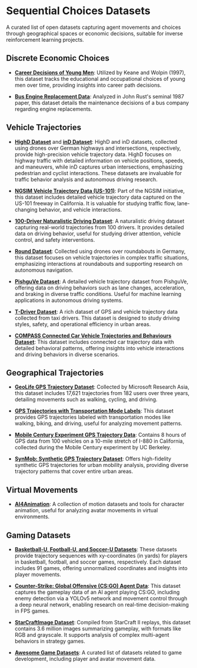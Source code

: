 # Sequential Choices Datasets

A curated list of open datasets capturing agent movements and choices through geographical spaces or economic decisions, suitable for inverse reinforcement learning projects.

## Discrete Economic Choices

- **[Career Decisions of Young Men](https://github.com/lindamaok899/student-project-lindamaok899)**: Utilized by Keane and Wolpin (1997), this dataset tracks the educational and occupational choices of young men over time, providing insights into career path decisions.

- **[Bus Engine Replacement Data](https://www.kaggle.com/datasets/erichschulman/bus1234.csv)**: Analyzed in John Rust's seminal 1987 paper, this dataset details the maintenance decisions of a bus company regarding engine replacements.

## Vehicle Trajectories

- **[HighD Dataset](https://levelxdata.com/highd-dataset/)** and **[inD Dataset](https://levelxdata.com/ind-dataset/)**: HighD and inD datasets, collected using drones over German highways and intersections, respectively, provide high-precision vehicle trajectory data. HighD focuses on highway traffic with detailed information on vehicle positions, speeds, and maneuvers, while inD captures urban intersections, emphasizing pedestrian and cyclist interactions. These datasets are invaluable for traffic behavior analysis and autonomous driving research.

- **[NGSIM Vehicle Trajectory Data (US-101)](https://www.kaggle.com/datasets/nigelwilliams/ngsim-vehicle-trajectory-data-us-101?select=trajectories-0750am-0805am.txt)**: Part of the NGSIM initiative, this dataset includes detailed vehicle trajectory data captured on the US-101 freeway in California. It is valuable for studying traffic flow, lane-changing behavior, and vehicle interactions.

- **[100-Driver Naturalistic Driving Dataset](https://100-driver.github.io/)**: A naturalistic driving dataset capturing real-world trajectories from 100 drivers. It provides detailed data on driving behavior, useful for studying driver attention, vehicle control, and safety interventions.

- **[Round Dataset](https://levelxdata.com/round-dataset/)**: Collected using drones over roundabouts in Germany, this dataset focuses on vehicle trajectories in complex traffic situations, emphasizing interactions at roundabouts and supporting research on autonomous navigation.

- **[PishguVe Dataset](https://github.com/TeCSAR-UNCC/PishguVe)**: A detailed vehicle trajectory dataset from PishguVe, offering data on driving behaviors such as lane changes, acceleration, and braking in diverse traffic conditions. Useful for machine learning applications in autonomous driving systems.

- **[T-Driver Dataset](https://www.kaggle.com/datasets/arashnic/tdriver)**: A rich dataset of GPS and vehicle trajectory data collected from taxi drivers. This dataset is designed to study driving styles, safety, and operational efficiency in urban areas.

- **[COMPASS Connected Car Vehicle Trajectories and Behaviours Dataset](https://data.cdrc.ac.uk/dataset/compass-connected-car-vehicle-trajectories-and-behaviours)**: This dataset includes connected car trajectory data with detailed behavioral patterns, offering insights into vehicle interactions and driving behaviors in diverse scenarios.

## Geographical Trajectories

- **[GeoLife GPS Trajectory Dataset](https://www.microsoft.com/en-us/research/publication/geolife-gps-trajectory-dataset-user-guide/)**: Collected by Microsoft Research Asia, this dataset includes 17,621 trajectories from 182 users over three years, detailing movements such as walking, cycling, and driving.

- **[GPS Trajectories with Transportation Mode Labels](https://www.microsoft.com/en-us/research/publication/gps-trajectories-with-transportation-mode-labels/)**: This dataset provides GPS trajectories labeled with transportation modes like walking, biking, and driving, useful for analyzing movement patterns.

- **[Mobile Century Experiment GPS Trajectory Data](https://github.com/ucbtrans/mcdata)**: Contains 8 hours of GPS data from 100 vehicles on a 10-mile stretch of I-880 in California, collected during the Mobile Century experiment by UC Berkeley.

- **[SynMob: Synthetic GPS Trajectory Dataset](https://github.com/mitll/synmob)**: Offers high-fidelity synthetic GPS trajectories for urban mobility analysis, providing diverse trajectory patterns that cover entire urban areas.

## Virtual Movements

- **[AI4Animation](https://github.com/sebastianstarke/AI4Animation)**: A collection of motion datasets and tools for character animation, useful for analyzing avatar movements in virtual environments.

## Gaming Datasets

- **[Basketball-U, Football-U, and Soccer-U Datasets](https://arxiv.org/html/2405.17680)**: These datasets provide trajectory sequences with xy-coordinates (in yards) for players in basketball, football, and soccer games, respectively. Each dataset includes 91 games, offering unnormalized coordinates and insights into player movements.

- **[Counter-Strike: Global Offensive (CS:GO) Agent Data](https://cs230.stanford.edu/projects_fall_2021/reports/102988723.pdf)**: This dataset captures the gameplay data of an AI agent playing CS:GO, including enemy detection via a YOLOv5 network and movement control through a deep neural network, enabling research on real-time decision-making in FPS games.

- **[StarCraftImage Dataset](https://arxiv.org/abs/2401.04290)**: Compiled from StarCraft II replays, this dataset contains 3.6 million images summarizing gameplay, with formats like RGB and grayscale. It supports analysis of complex multi-agent behaviors in strategy games.

- **[Awesome Game Datasets](https://github.com/leomaurodesenv/game-datasets)**: A curated list of datasets related to game development, including player and avatar movement data.


